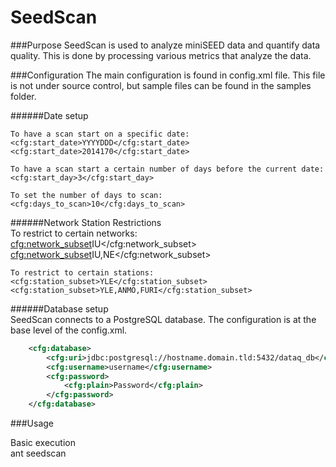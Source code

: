 SeedScan
========

###Purpose
    SeedScan is used to analyze miniSEED data and quantify data quality. This is done by processing
    various metrics that analyze the data.

###Configuration
    The main configuration is found in config.xml file. This file is not under source control, but
    sample files can be found in the samples folder.

######Date setup  

    To have a scan start on a specific date:  
    <cfg:start_date>YYYYDDD</cfg:start_date>  
    <cfg:start_date>2014170</cfg:start_date>  

    To have a scan start a certain number of days before the current date:  
    <cfg:start_day>3</cfg:start_day>

    To set the number of days to scan:  
    <cfg:days_to_scan>10</cfg:days_to_scan>  

######Network Station Restrictions  
    To restrict to certain networks:  
    <cfg:network_subset>IU</cfg:network_subset>  
    <cfg:network_subset>IU,NE</cfg:network_subset>  

    To restrict to certain stations:  
    <cfg:station_subset>YLE</cfg:station_subset>  
    <cfg:station_subset>YLE,ANMO,FURI</cfg:station_subset>  

######Database setup  
    SeedScan connects to a PostgreSQL database. The configuration is at the base level of the
    config.xml.
```xml
    <cfg:database>
        <cfg:uri>jdbc:postgresql://hostname.domain.tld:5432/dataq_db</cfg:uri>
        <cfg:username>username</cfg:username>
        <cfg:password>
            <cfg:plain>Password</cfg:plain>
        </cfg:password>
    </cfg:database>
```

###Usage

Basic execution  
ant seedscan
